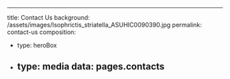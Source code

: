 ---
title: Contact Us
background: /assets/images/Isophrictis_striatella_ASUHIC0090390.jpg
permalink: contact-us
composition:
- type: heroBox
- type: media
  data: pages.contacts
  --- 